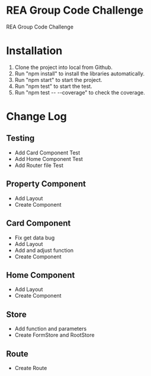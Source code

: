 # REA Group Code Challenge

REA Group Code Challenge

# Installation

1. Clone the project into local from Github.
2. Run "npm install" to install the libraries automatically.
3. Run "npm start" to start the project.
4. Run "npm test" to start the test.
5. Run "npm test -- --coverage" to check the coverage.

# Change Log

## Testing

-   Add Card Component Test
-   Add Home Component Test
-   Add Router file Test

## Property Component

-   Add Layout
-   Create Component

## Card Component

-   Fix get data bug
-   Add Layout
-   Add and adjust function
-   Create Component

## Home Component

-   Add Layout
-   Create Component

## Store

-   Add function and parameters
-   Create FormStore and RootStore

## Route

-   Create Route
